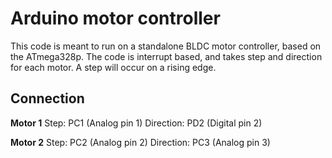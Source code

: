 # Arduino motor controller
This code is meant to run on a standalone BLDC motor controller, based on the ATmega328p. 
The code is interrupt based, and takes step and direction for each motor. A step will occur on a rising edge.

## Connection
**Motor 1**
Step: PC1 (Analog pin 1)
Direction: PD2 (Digital pin 2)

**Motor 2**
Step: PC2 (Analog pin 2)
Direction: PC3 (Analog pin 3)


